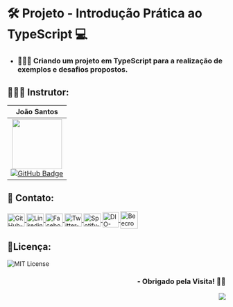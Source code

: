 <h1> 🛠️ Projeto - Introdução Prática ao TypeScript 💻</h1>

- <H3> 👨🏻‍💻 Criando um projeto em TypeScript para a realização de exemplos e desafios propostos.</h3>

## 👨🏻‍🔬 Instrutor: 

| João Santos|
| :---: | 
| <img src="https://github.com/lira1705.png?size=115" width=115><br> [![GitHub Badge](https://img.shields.io/badge/GitHub-100000?style=plastic&logo=github&logoColor=whiteColor=white&link=https://github.com/lira1705)](https://github.com/lira1705) |

## 📱 Contato:

<div align="left">
    <a href="https://github.com/lucasmarcuzo" target="blank"><img align="center" src="https://github.com/rahuldkjain/github-profile-readme-generator/blob/master/src/images/icons/Social/github.svg" alt="GitHub-lucasmarcuzo" height="30" width="40" />
    </a>
    <a href="https://linkedin.com/in/lucasmarcuzo" target="blank"><img align="center" src="https://raw.githubusercontent.com/rahuldkjain/github-profile-readme-generator/master/src/images/icons/Social/linked-in-alt.svg" alt="Linkedin-lucasmarcuzo" height="30" width="40" />
    </a>  
    <a href="https://fb.com/lucasmarcuzzo" target="blank"><img align="center" src="https://raw.githubusercontent.com/rahuldkjain/github-profile-readme-generator/master/src/images/icons/Social/facebook.svg" alt="Facebook-lucasmarcuzzo" height="30" width="40" />
    </a>  
    <a href="https://twitter.com/lucassolace" target="blank"><img align="center" src="https://raw.githubusercontent.com/rahuldkjain/github-profile-readme-generator/master/src/images/icons/Social/twitter.svg" alt="Twitter-lucassolace" height="30" width="40" />
    </a>  
    <a href="https://open.spotify.com/user/12186237186" target="blank"><img align="center" src="https://github.com/rahuldkjain/github-profile-readme-generator/blob/master/src/images/icons/Social/spotify.svg" alt="Spotify-Lucas-Marcuzo" height="30" width="40" />
    </a>
    <a href="https://web.dio.me/users/lucas_marcuzo" target="_blank"><img align="center" src="https://web.dio.me/favicon/favicon-32x32.png" alt="DIO-Lucas-Marcuzo" height="35" width="37" />
    </a>
    <a href="https://www.beecrowd.com.br/judge/pt/profile/510115" target="blank"><img align="center" src="https://www.beecrowd.com.br/judge/favicon.ico?1635097036" alt="Beecrowd-Lucas-Marcuzo" height="40" width="40" />
    </a>
  <br>
</div>


## 📃Licença:

![MIT License](https://img.shields.io/github/license/lucasmarcuzo/Projeto-DIO-Introducao-Pratica-ao-TypeScript)

<div align="right"> <h3> - Obrigado pela Visita! ✌🏻</h3> </div> 
<p align="right"> <img src="https://visitor-badge.laobi.icu/badge?page_id=lucasmarcuzo/Projeto-DIO-Introducao-Pratica-ao-TypeScript"> </h3>


